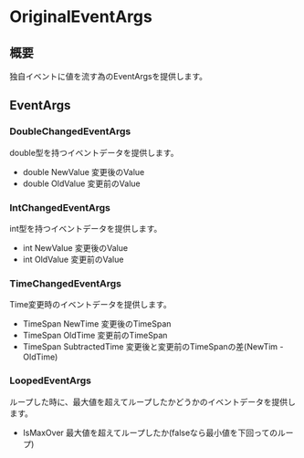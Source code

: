 # OriginalEventArgs
## 概要
独自イベントに値を流す為のEventArgsを提供します。

## EventArgs
### DoubleChangedEventArgs
double型を持つイベントデータを提供します。
+ double NewValue
 変更後のValue
+ double OldValue
 変更前のValue

### IntChangedEventArgs
int型を持つイベントデータを提供します。
+ int NewValue
 変更後のValue
+ int OldValue
 変更前のValue

### TimeChangedEventArgs
Time変更時のイベントデータを提供します。
+ TimeSpan NewTime
 変更後のTimeSpan
+ TimeSpan OldTime
 変更前のTimeSpan
+ TimeSpan SubtractedTime
 変更後と変更前のTimeSpanの差(NewTim - OldTime)

### LoopedEventArgs
ループした時に、最大値を超えてループしたかどうかのイベントデータを提供します。
+ IsMaxOver
 最大値を超えてループしたか(falseなら最小値を下回ってのループ)
